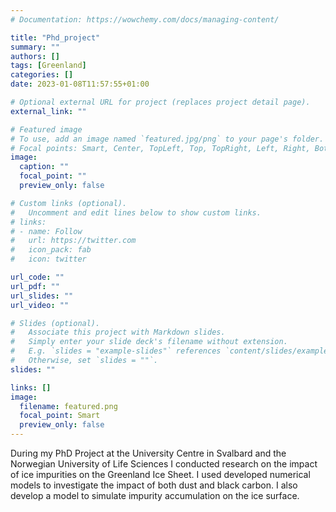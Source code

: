 ```yaml
---
# Documentation: https://wowchemy.com/docs/managing-content/

title: "Phd_project"
summary: ""
authors: []
tags: [Greenland]
categories: []
date: 2023-01-08T11:57:55+01:00

# Optional external URL for project (replaces project detail page).
external_link: ""

# Featured image
# To use, add an image named `featured.jpg/png` to your page's folder.
# Focal points: Smart, Center, TopLeft, Top, TopRight, Left, Right, BottomLeft, Bottom, BottomRight.
image:
  caption: ""
  focal_point: ""
  preview_only: false

# Custom links (optional).
#   Uncomment and edit lines below to show custom links.
# links:
# - name: Follow
#   url: https://twitter.com
#   icon_pack: fab
#   icon: twitter

url_code: ""
url_pdf: ""
url_slides: ""
url_video: ""

# Slides (optional).
#   Associate this project with Markdown slides.
#   Simply enter your slide deck's filename without extension.
#   E.g. `slides = "example-slides"` references `content/slides/example-slides.md`.
#   Otherwise, set `slides = ""`.
slides: ""

links: []
image:
  filename: featured.png
  focal_point: Smart
  preview_only: false
---
```


During my PhD Project at the University Centre in Svalbard and the Norwegian University of Life Sciences I conducted research on the impact of ice impurities on the Greenland Ice Sheet. I used developed  numerical models to investigate the impact of both dust and black carbon. I also develop a model to simulate impurity accumulation on the ice surface.

